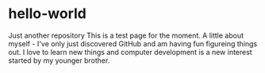 # hello-world
Just another repository
This is a test page for the moment. 
A little about myself - I've only just discovered GitHub and am having fun figureing things out. 
I love to learn new things and computer development is a new interest started by my younger brother. 
